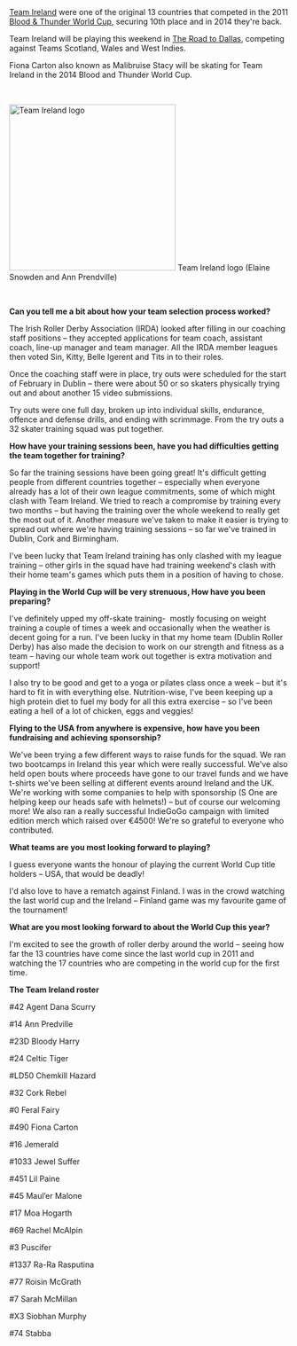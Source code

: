 <html><body><a href="https://www.facebook.com/teamirelandrollerderby?fref=ts">Team Ireland</a> were one of the original 13 countries that competed in the 2011 <a href="http://rollerderbyworldcup.com">Blood &amp; Thunder World Cup</a>, securing 10th place and in 2014 they're back.

Team Ireland will be playing this weekend in <a href="https://www.facebook.com/events/724704624268299/?fref=ts">The Road to Dallas</a>, competing against Teams Scotland, Wales and West Indies.

Fiona Carton also known as Malibruise Stacy will be skating for Team Ireland in the 2014 Blood and Thunder World Cup.

 

<a href="/2014/10/team-ireland.jpg"><img class="size-medium wp-image-4007" src="https://scottishrollerderbyblog.com/2014/10/team-ireland.jpg?w=300" alt="Team Ireland logo" width="300" height="300"></a> Team Ireland logo (Elaine Snowden and Ann Prendville)

<strong> </strong>

<strong>Can you tell me a bit about how your team selection process worked?</strong>

The Irish Roller Derby Association (IRDA) looked after filling in our coaching staff positions – they accepted applications for team coach, assistant coach, line-up manager and team manager. All the IRDA member leagues then voted Sin, Kitty, Belle Igerent and Tits in to their roles.

Once the coaching staff were in place, try outs were scheduled for the start of February in Dublin – there were about 50 or so skaters physically trying out and about another 15 video submissions.

Try outs were one full day, broken up into individual skills, endurance, offence and defense drills, and ending with scrimmage. From the try outs a 32 skater training squad was put together.

<strong>How have your training sessions been, have you had difficulties getting the team together for training?</strong>

So far the training sessions have been going great! It's difficult getting people from different countries together – especially when everyone already has a lot of their own league commitments, some of which might clash with Team Ireland. We tried to reach a compromise by training every two months – but having the training over the whole weekend to really get the most out of it. Another measure we've taken to make it easier is trying to spread out where we're having training sessions – so far we've trained in Dublin, Cork and Birmingham.

I've been lucky that Team Ireland training has only clashed with my league training – other girls in the squad have had training weekend's clash with their home team's games which puts them in a position of having to chose.

<strong>Playing in the World Cup will be very strenuous, How have you been preparing? </strong>

I've definitely upped my off-skate training-  mostly focusing on weight training a couple of times a week and occasionally when the weather is decent going for a run. I've been lucky in that my home team (Dublin Roller Derby) has also made the decision to work on our strength and fitness as a team – having our whole team work out together is extra motivation and support!

I also try to be good and get to a yoga or pilates class once a week – but it's hard to fit in with everything else. Nutrition-wise, I've been keeping up a high protein diet to fuel my body for all this extra exercise – so I've been eating a hell of a lot of chicken, eggs and veggies!

<strong>Flying to the USA from anywhere is expensive, how have you been fundraising and achieving sponsorship?</strong>

We've been trying a few different ways to raise funds for the squad. We ran two bootcamps in Ireland this year which were really successful. We've also held open bouts where proceeds have gone to our travel funds and we have t-shirts we've been selling at different events around Ireland and the UK. We're working with some companies to help with sponsorship (S One are helping keep our heads safe with helmets!) – but of course our welcoming more! We also ran a really successful IndieGoGo campaign with limited edition merch which raised over €4500! We're so grateful to everyone who contributed.

<strong>What teams are you most looking forward to playing?
</strong>

I guess everyone wants the honour of playing the current World Cup title holders – USA, that would be deadly!

I'd also love to have a rematch against Finland. I was in the crowd watching the last world cup and the Ireland – Finland game was my favourite game of the tournament!

<strong>What are you most looking forward to about the World Cup this year?
</strong>

I'm excited to see the growth of roller derby around the world – seeing how far the 13 countries have come since the last world cup in 2011 and watching the 17 countries who are competing in the world cup for the first time.

<strong>The Team Ireland roster</strong>

#42 Agent Dana Scurry

#14 Ann Predville

#23D Bloody Harry

#24 Celtic Tiger

#LD50 Chemkill Hazard

#32 Cork Rebel

#0 Feral Fairy

#490 Fiona Carton

#16 Jemerald

#1033 Jewel Suffer

#451 Lil Paine

#45 Maul’er Malone

#17 Moa Hogarth

#69 Rachel McAlpin

#3 Puscifer

#1337 Ra-Ra Rasputina

#77 Roisin McGrath

#7 Sarah McMillan

#X3 Siobhan Murphy

#74 Stabba</body></html>
